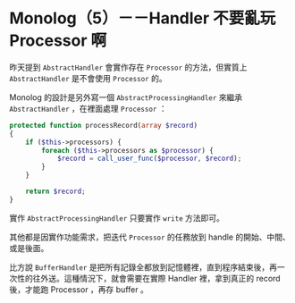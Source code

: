 # Monolog（5）－－Handler 不要亂玩 Processor 啊

昨天提到 `AbstractHandler` 會實作存在 `Processor` 的方法，但實質上 `AbstractHandler` 是不會使用 `Processor` 的。

Monolog 的設計是另外寫一個 `AbstractProcessingHandler` 來繼承 `AbstractHandler` ，在裡面處理 `Processor` ：

```php
protected function processRecord(array $record)
{
    if ($this->processors) {
        foreach ($this->processors as $processor) {
            $record = call_user_func($processor, $record);
        }
    }

    return $record;
}
```

實作 `AbstractProcessingHandler` 只要實作 `write` 方法即可。

其他都是因實作功能需求，把迭代 `Processor` 的任務放到 handle 的開始、中間、或是後面。

比方說 `BufferHandler` 是把所有記錄全都放到記憶體裡，直到程序結束後，再一次性的往外送。這種情況下，就會需要在實際 Handler 裡，拿到真正的 record 後，才能跑 Processor ，再存 buffer 。



